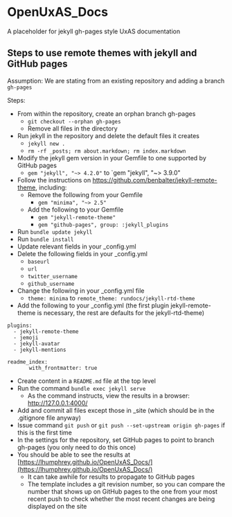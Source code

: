 # OpenUxAS_Docs
A placeholder for jekyll gh-pages style UxAS documentation

## Steps to use remote themes with jekyll and GitHub pages

Assumption: We are stating from an existing repository and adding a branch `gh-pages`

Steps:
- From within the repository, create an orphan branch gh-pages
   - `git checkout --orphan gh-pages`
   - Remove all files in the directory
- Run jekyll in the repository and delete the default files it creates
   - `jekyll new .`
   - `rm -rf _posts; rm about.markdown; rm index.markdown`
- Modify the jekyll gem version in your Gemfile to one supported by GitHub pages
   - `gem "jekyll", "~> 4.2.0"` to `gem "jekyll", "~> 3.9.0"
- Follow the instructions on https://github.com/benbalter/jekyll-remote-theme, including:
   - Remove the following from your Gemfile
      - `gem "minima", "~> 2.5"`
   - Add the following to your Gemfile
      - `gem "jekyll-remote-theme"`
      - `gem "github-pages", group: :jekyll_plugins`
- Run `bundle update jekyll`
- Run `bundle install`
- Update relevant fields in your _config.yml
- Delete the following fields in your _config.yml
   - `baseurl`
   - `url`
   - `twitter_username`
   - `github_username`
- Change the following in your _config.yml file
   - `theme: minima` to `remote_theme: rundocs/jekyll-rtd-theme`
- Add the following to your _config.yml (the first plugin jekyll-remote-theme is necessary, the rest are defaults for the jekyll-rtd-theme)
```
plugins:
  - jekyll-remote-theme
  - jemoji
  - jekyll-avatar
  - jekyll-mentions

readme_index:
       with_frontmatter: true
```
- Create content in a `README.md` file at the top level
- Run the command `bundle exec jekyll serve`
   - As the command instructs, view the results in a browser: http://127.0.0.1:4000/
- Add and commit all files except those in _site (which should be in the .gitignore file anyway)
- Issue command `git push` or `git push --set-upstream origin gh-pages` if this is the first time
- In the settings for the repository, set GitHub pages to point to branch gh-pages (you only need to do this once)
- You should be able to see the results at [https://lhumphrey.github.io/OpenUxAS_Docs/](https://lhumphrey.github.io/OpenUxAS_Docs/)
   - It can take awhile for results to propagate to GitHub pages
   - The template includes a git revision number, so you can compare the number that shows up on GitHub pages to the one from your most recent push to check whether the most recent changes are being displayed on the site
